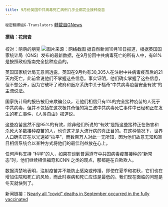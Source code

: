 ```yaml
---
title: 9月份英国中共病毒死亡病例几乎全都完全接种疫苗
---
```

`秘密翻譯組G-Translators` [轉載自GNews](https://gnews.org/zh-hans/1586477/)

#### 撰稿：花岗岩
校对：萌萌的朋克
![](https://assets.gnews.org/wp-content/uploads/2021/10/4-31.jpg)图片来源：网络截图
据自然新闻10月10日报道，根据英国国家统计局（ONS）发布的最新数据，在9月份因中共病毒死亡的所有人中，有81%是按照政府指南完全接种疫苗的。

英国国家统计局无意间透露，英国在9月约有30,305人在注射中共病毒疫苗后的21天内死亡。此前曾说他们不掌握这些信息。事实证明，他们确实掌握了这些信息，但不想公开，因为它破坏了政府和医疗系统中关于福奇“中共病毒疫苗安全有效”的主流说法。

国家统计局的报告被用来欺骗公众，让他们相信只有1%的完全接种疫苗的人死于中共病毒，但并不包括在这次极其奇怪的第三波中共病毒死亡事件中已经和正在发生的死亡事件，《人类自由》报道说。

这些疫苗显然不是95%的有效，除非他们所说的“有效”是指这些接种正在伤害和杀死大多数接种疫苗的人，也许这才是大流行病的真正目的。在这种情况下，世界人口确实正在以光速被“拉平”，而数百万人对此一无所知，因为他们故意无知和盲目相信系统会以某种方式将他们的最佳利益放在心上。

任何声称支持 “科学”的人，如果在谈到普遍遵守中共国病毒疫苗接种的“新常态”时，他们继续相信福奇和CNN 之类的观点，那都是在自欺欺人。

数据清楚地表明，注射疫苗并不能防止感染或传播，即使在夏季和初秋，它们也在增加住院和死亡的风险，而此时疾病和死亡应该是最低的。我们现在面临的问题是冬天就快到了。

新闻链接：[Nearly all “covid” deaths in September occurred in the fully vaccinated](https://www.naturalnews.com/2021-10-10-nearly-all-covid-deaths-september-fully-vaccinated.html)

